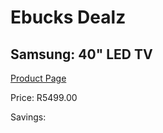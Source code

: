 
# Ebucks Dealz
## Samsung: 40" LED TV
[Product Page](https://www.ebucks.com/web/shop/productSelected.do?prodId=364508655&catId=363628796)

Price: R5499.00

Savings: 


	